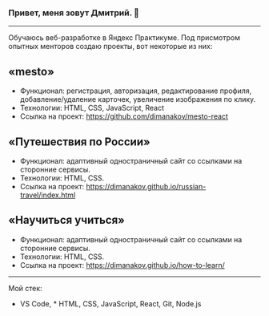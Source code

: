 ### Привет, меня зовут Дмитрий. 👋

---

Обучаюсь веб-разработке в Яндекс Практикуме. Под присмотром опытных менторов создаю проекты, вот некоторые из них:

## «mesto»
* Функционал: регистрация, авторизация, редактирование профиля, добавление/удаление карточек, увеличение изображения по клику.
* Технологии: HTML, CSS, JavaScript, React
* Ссылка на проект: https://github.com/dimanakov/mesto-react

## «Путешествия по России»
* Функционал: адаптивный одностраничный сайт со ссылками на сторонние сервисы.
* Технологии: HTML, CSS.
* Ссылка на проект: https://dimanakov.github.io/russian-travel/index.html

## «Научиться учиться»
* Функционал: адаптивный одностраничный сайт со ссылками на сторонние сервисы.
* Технологии: HTML, CSS.
* Ссылка на проект: https://dimanakov.github.io/how-to-learn/

---

Мой стек: 
* VS Code, * HTML, CSS, JavaScript, React, Git, Node.js
<!--
**dimanakov/dimanakov** is a ✨ _special_ ✨ repository because its `README.md` (this file) appears on your GitHub profile.

Here are some ideas to get you started:

- 🔭 I’m currently working on ...
- 🌱 I’m currently learning ...
- 👯 I’m looking to collaborate on ...
- 🤔 I’m looking for help with ...
- 💬 Ask me about ...
- 📫 How to reach me: ...
- 😄 Pronouns: ...
- ⚡ Fun fact: ...
-->
